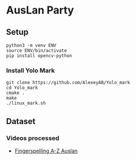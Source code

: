 # AusLan Party

## Setup

```
python3 -m venv ENV
source ENV/bin/activate
pip install opencv-python
```

### Install Yolo Mark

```
git clone https://github.com/AlexeyAB/Yolo_mark
cd Yolo_mark
cmake .
make
./linux_mark.sh
```

## Dataset

### Videos processed

* [Fingerspelling A-Z Auslan](https://www.youtube.com/watch?v=rV1KfQlRAds)
